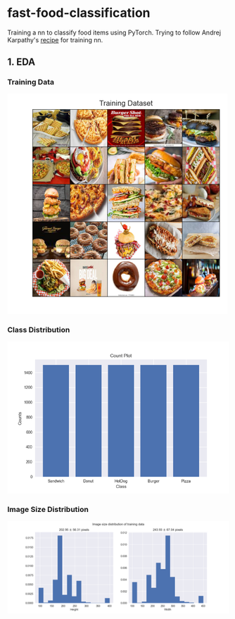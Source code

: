 # fast-food-classification
Training a nn to classify food items using PyTorch.
Trying to follow Andrej Karpathy's [recipe](http://karpathy.github.io/2019/04/25/recipe/) for training nn.

## 1. EDA

### Training Data

![](./readme_media/training_data.png)

### Class Distribution

![](./readme_media/count_plot.png)

### Image Size Distribution

![](./readme_media/size_distribution.png)
